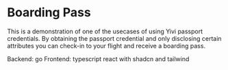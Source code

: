 # Boarding Pass

This is a demonstration of one of the usecases of using Yivi passport
credentials. By obtaining the passport credential and only disclosing certain
attributes you can check-in to your flight and receive a boarding pass.

Backend: go Frontend: typescript react with shadcn and tailwind
